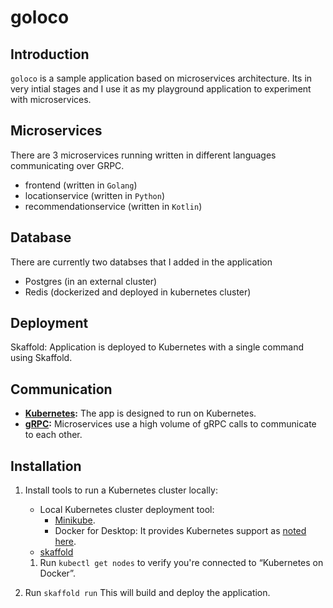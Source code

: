 # goloco

## Introduction
`goloco` is a sample application based on microservices architecture. Its in very intial stages and I use it as my playground application to experiment with microservices. 

## Microservices
There are 3 microservices running written in different languages communicating over GRPC.
- frontend (written in `Golang`)
- locationservice (written in `Python`)
- recommendationservice (written in `Kotlin`)

## Database
There are currently two databses that I added in the application
- Postgres (in an external cluster)
- Redis (dockerized and deployed in kubernetes cluster)

## Deployment
Skaffold: Application is deployed to Kubernetes with a single command using Skaffold.

## Communication
- **[Kubernetes](https://kubernetes.io):**
  The app is designed to run on Kubernetes.
- **[gRPC](https://grpc.io):** Microservices use a high volume of gRPC calls to
  communicate to each other.

## Installation
1. Install tools to run a Kubernetes cluster locally:

   - Local Kubernetes cluster deployment tool:
        - [Minikube](https://kubernetes.io/docs/setup/minikube/).
        - Docker for Desktop: It provides Kubernetes support as [noted
     here](https://docs.docker.com/docker-for-mac/kubernetes/).
   - [skaffold]( https://skaffold.dev/docs/install/)
   
   1. Run `kubectl get nodes` to verify you're connected to “Kubernetes on Docker”.

1. Run `skaffold run`
   This will build and deploy the application.
